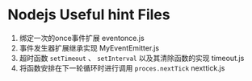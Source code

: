 # Nodejs Useful hint Files

1. 绑定一次的once事件扩展 eventonce.js
2. 事件发生器扩展继承实现 MyEventEmitter.js
3. 超时函数 `setTimeout` 、 `setInterval` 以及其清除函数的实现 timeout.js
4. 将函数安排在下一轮循环时进行调用 `proces.nextTick` nexttick.js
